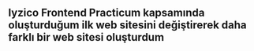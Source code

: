 ## Iyzico Frontend Practicum kapsamında oluşturduğum ilk web sitesini değiştirerek daha farklı bir web sitesi oluşturdum
